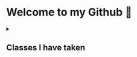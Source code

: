 # Welcome to my Github 👋





<details>
<summary><h2>Classes I have taken</h2></summary>
<br>

|   Quarter   |                                                                    Class                                                                    |
| :---------: | :-----------------------------------------------------------------------------------------------------------------------------------------: |
|  Fall 2019  |                                             COMP 2710 (https://github.com/William-Abbot/COMP2710)                                           |
| Spring 2021 |                                             COMP 5630 (https://github.com/William-Abbot/COMP5630)                                           |
|  Fall 2021  |                                             COMP 4320 (https://github.com/William-Abbot/COMP4320)                                           |
|  Fall 2021 |                                              COMP 5370 (https://github.com/William-Abbot/COMP5370)                                           |


</details>
